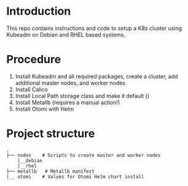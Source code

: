 # Introduction
This repo contains instructions and code to setup a K8s cluster using Kubeadm on Debian and RHEL based systems.

# Procedure

1. Install Kubeadm and all required packages, create a cluster, add additional master nodes, and worker nodes
2. Install Calico
3. Install Local Path storage class and make it default ()
4. Install Metallb (requires a manual action!)
5. Install Otomi with Helm

# Project structure
```
.
├── nodes    # Scripts to create master and worker nodes
    |__debian
    |__rhel
├── metallb   # Metallb manifest
|__ otomi    # Values for Otomi Helm chart install

